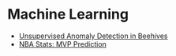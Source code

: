 # Machine Learning
* [Unsupervised Anomaly Detection in Beehives](https://www.kaggle.com/code/vivovinco/unsupervised-anomaly-detection-in-beehives)
* [NBA Stats: MVP Prediction](https://www.kaggle.com/code/vivovinco/nba-stats-mvp-prediction)

